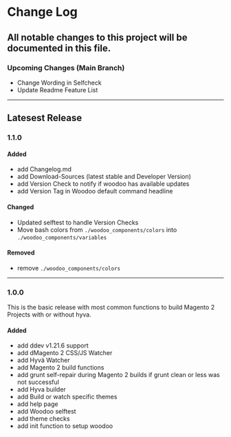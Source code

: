 # Change Log
All notable changes to this project will be documented in this file.
---
### Upcoming Changes (Main Branch)
- Change Wording in Selfcheck
- Update Readme Feature List

---
## Latesest Release
### 1.1.0

#### Added

- add Changelog.md
- add Download-Sources (latest stable and Developer Version)
- add Version Check to notify if woodoo has available updates
- add Version Tag in Woodoo default command headline

#### Changed
- Updated selftest to handle Version Checks
- Move bash colors from `./woodoo_components/colors` into `./woodoo_components/variables`

#### Removed
- remove `./woodoo_components/colors`

---

### 1.0.0

This is the basic release with most common functions to build Magento 2 Projects with or without hyva.

#### Added
- add ddev v1.21.6 support
- add dMagento 2 CSS/JS Watcher
- add Hyvä Watcher
- add Magento 2 build functions
- add grunt self-repair during Magento 2 builds if grunt clean or less was not successful
- add Hyva builder
- add Build or watch specific themes
- add help page
- add Woodoo selftest
- add theme checks
- add init function to setup woodoo
